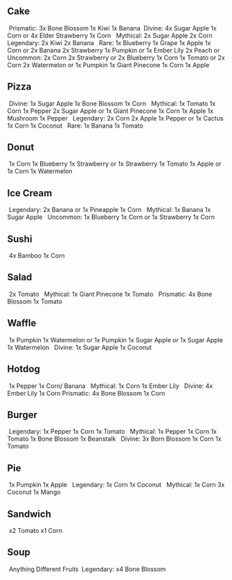 ## Cake
‎
‎Prismatic:
‎3x Bone Blossom
‎1x Kiwi
‎1x Banana
‎
‎Divine:
‎4x Sugar Apple
‎1x Corn
‎or
‎4x Elder Strawberry
‎1x Corn
‎
‎
‎Mythical:
‎2x Sugar Apple
‎2x Corn
‎
‎
‎Legendary:
‎2x Kiwi
‎2x Banana
‎
‎
‎Rare:
‎1x Blueberry
‎1x Grape
‎1x Apple
‎1x Corn
‎or
‎2x Banana
‎2x Strawberry
‎1x Pumpkin
‎or
‎1x Ember Lily
‎2x Peach
‎or
‎Uncommon:
‎2x Corn
‎2x Strawberry
‎or
‎2x Blueberry
‎1x Corn
‎1x Tomato
‎or
‎2x Corn
‎2x Watermelon
‎or
‎1x Pumpkin
‎1x Giant Pinecone
‎1x Corn
‎1x Apple
‎
‎
## Pizza
‎
‎Divine:
‎1x Sugar Apple
‎1x Bone Blossom
‎1x Corn
‎
‎
‎Mythical:
‎1x Tomato
‎1x Corn
‎1x Pepper
‎2x Sugar Apple
‎or
‎1x Giant Pinecone
‎1x Corn
‎1x Apple
‎1x Mushroom
‎1x Pepper
‎
‎
‎Legendary:
‎2x Corn
‎2x Apple
‎1x Pepper
‎or
‎1x Cactus
‎1x Corn
‎1x Coconut
‎
‎
‎Rare:
‎1x Banana
‎1x Tomato
‎
‎
‎
‎
## Donut
‎
‎1x Corn
‎1x Blueberry
‎1x Strawberry
‎or
‎1x Strawberry
‎1x Tomato
‎1x Apple
‎or
‎1x Corn
‎1x Watermelon
‎
‎
‎
## Ice Cream
‎
‎Legendary:
‎2x Banana
‎or
‎1x Pineapple
‎1x Corn
‎
‎
‎Mythical:
‎1x Banana
‎1x Sugar Apple
‎
‎
‎Uncommon:
‎1x Blueberry
‎1x Corn
‎or
‎1x Strawberry
‎1x Corn
‎
‎
‎
‎
## Sushi
‎
‎4x Bamboo
‎1x Corn
‎
‎
‎
‎
## Salad
‎
‎2x Tomato
‎
‎
‎Mythical:
‎1x Giant Pinecone
‎1x Tomato
‎
‎
‎Prismatic:
‎4x Bone Blossom
‎1x Tomato
‎
‎
‎
‎
## Waffle
‎
‎1x Pumpkin
‎1x Watermelon
‎or
‎1x Pumpkin
‎1x Sugar Apple
‎or
‎1x Sugar Apple
‎1x Watermelon
‎
‎
‎Divine:
‎1x Sugar Apple
‎1x Coconut
‎
‎
‎
‎
‎
## Hotdog
‎
‎1x Pepper
‎1x Corn/ Banana
‎
‎
‎Mythical:
‎1x Corn
‎1x Ember Lily
‎
‎
‎Divine:
‎4x Ember Lily
‎1x Corn
‎Prismatic:
‎4x Bone Blossom
‎1x Corn
‎
‎
‎
‎
‎
## Burger
‎
‎Legendary:
‎1x Pepper
‎1x Corn
‎1x Tomato
‎
‎
‎Mythical:
‎1x Pepper
‎1x Corn
‎1x Tomato
‎1x Bone Blossom
‎1x Beanstalk
‎
‎
‎Divine:
‎3x Born Blossom
‎1x Corn
‎1x Tomato
‎
‎
‎
‎
‎

## Pie
‎
‎1x Pumpkin
‎1x Apple
‎
‎
‎Legendary:
‎1x Corn
‎1x Coconut
‎
‎
‎Mythical:
‎1x Corn
‎3x Coconut
‎1x Mango
‎
‎
‎
‎
‎
## Sandwich
‎
‎x2 Tomato
‎x1 Corn
‎
‎
‎
‎
‎
## Soup
‎
‎Anything Different Fruits
‎
‎Legendary:
‎x4 Bone Blossom
